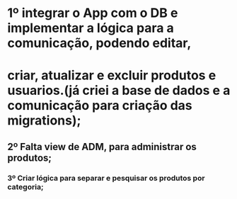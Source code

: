 # 1º integrar o App com o DB e implementar a lógica para a comunicação, podendo editar,
# criar, atualizar e excluir produtos e usuarios.(já criei a base de dados e a comunicação para criação das migrations);

## 2º Falta view de ADM, para administrar os produtos;

### 3º Criar lógica para separar  e pesquisar os produtos por categoria;